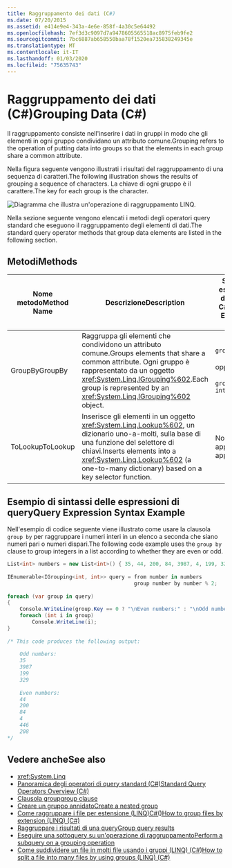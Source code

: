 ```yaml
---
title: Raggruppamento dei dati (C#)
ms.date: 07/20/2015
ms.assetid: e414e9e4-343a-4e6e-858f-4a30c5e64492
ms.openlocfilehash: 7ef3d3c9097d7a9478605565518ac8975feb9fe2
ms.sourcegitcommit: 7bc6887ab658550baa78f1520ea735838249345e
ms.translationtype: MT
ms.contentlocale: it-IT
ms.lasthandoff: 01/03/2020
ms.locfileid: "75635743"
---
```

# <a name="grouping-data-c"></a><span data-ttu-id="1400c-102">Raggruppamento dei dati (C#)</span><span class="sxs-lookup"><span data-stu-id="1400c-102">Grouping Data (C#)</span></span>
<span data-ttu-id="1400c-103">Il raggruppamento consiste nell'inserire i dati in gruppi in modo che gli elementi in ogni gruppo condividano un attributo comune.</span><span class="sxs-lookup"><span data-stu-id="1400c-103">Grouping refers to the operation of putting data into groups so that the elements in each group share a common attribute.</span></span>  
  
 <span data-ttu-id="1400c-104">Nella figura seguente vengono illustrati i risultati del raggruppamento di una sequenza di caratteri.</span><span class="sxs-lookup"><span data-stu-id="1400c-104">The following illustration shows the results of grouping a sequence of characters.</span></span> <span data-ttu-id="1400c-105">La chiave di ogni gruppo è il carattere.</span><span class="sxs-lookup"><span data-stu-id="1400c-105">The key for each group is the character.</span></span>  
  
 ![Diagramma che illustra un'operazione di raggruppamento LINQ.](./media/grouping-data/linq-group-operation.png)  
  
 <span data-ttu-id="1400c-107">Nella sezione seguente vengono elencati i metodi degli operatori query standard che eseguono il raggruppamento degli elementi di dati.</span><span class="sxs-lookup"><span data-stu-id="1400c-107">The standard query operator methods that group data elements are listed in the following section.</span></span>  
  
## <a name="methods"></a><span data-ttu-id="1400c-108">Metodi</span><span class="sxs-lookup"><span data-stu-id="1400c-108">Methods</span></span>  
  
|<span data-ttu-id="1400c-109">Nome metodo</span><span class="sxs-lookup"><span data-stu-id="1400c-109">Method Name</span></span>|<span data-ttu-id="1400c-110">Descrizione</span><span class="sxs-lookup"><span data-stu-id="1400c-110">Description</span></span>|<span data-ttu-id="1400c-111">Sintassi di espressione della query C#</span><span class="sxs-lookup"><span data-stu-id="1400c-111">C# Query Expression Syntax</span></span>|<span data-ttu-id="1400c-112">Altre informazioni</span><span class="sxs-lookup"><span data-stu-id="1400c-112">More Information</span></span>|  
|-----------------|-----------------|---------------------------------|----------------------|  
|<span data-ttu-id="1400c-113">GroupBy</span><span class="sxs-lookup"><span data-stu-id="1400c-113">GroupBy</span></span>|<span data-ttu-id="1400c-114">Raggruppa gli elementi che condividono un attributo comune.</span><span class="sxs-lookup"><span data-stu-id="1400c-114">Groups elements that share a common attribute.</span></span> <span data-ttu-id="1400c-115">Ogni gruppo è rappresentato da un oggetto <xref:System.Linq.IGrouping%602>.</span><span class="sxs-lookup"><span data-stu-id="1400c-115">Each group is represented by an <xref:System.Linq.IGrouping%602> object.</span></span>|`group … by`<br /><br /> <span data-ttu-id="1400c-116">oppure</span><span class="sxs-lookup"><span data-stu-id="1400c-116">-or-</span></span><br /><br /> `group … by … into …`|<xref:System.Linq.Enumerable.GroupBy%2A?displayProperty=nameWithType><br /><br /> <xref:System.Linq.Queryable.GroupBy%2A?displayProperty=nameWithType>|  
|<span data-ttu-id="1400c-117">ToLookup</span><span class="sxs-lookup"><span data-stu-id="1400c-117">ToLookup</span></span>|<span data-ttu-id="1400c-118">Inserisce gli elementi in un oggetto <xref:System.Linq.Lookup%602>, un dizionario uno-a-molti, sulla base di una funzione del selettore di chiavi.</span><span class="sxs-lookup"><span data-stu-id="1400c-118">Inserts elements into a <xref:System.Linq.Lookup%602> (a one-to-many dictionary) based on a key selector function.</span></span>|<span data-ttu-id="1400c-119">Non applicabile.</span><span class="sxs-lookup"><span data-stu-id="1400c-119">Not applicable.</span></span>|<xref:System.Linq.Enumerable.ToLookup%2A?displayProperty=nameWithType>|  
  
## <a name="query-expression-syntax-example"></a><span data-ttu-id="1400c-120">Esempio di sintassi delle espressioni di query</span><span class="sxs-lookup"><span data-stu-id="1400c-120">Query Expression Syntax Example</span></span>  
 <span data-ttu-id="1400c-121">Nell'esempio di codice seguente viene illustrato come usare la clausola `group by` per raggruppare i numeri interi in un elenco a seconda che siano numeri pari o numeri dispari.</span><span class="sxs-lookup"><span data-stu-id="1400c-121">The following code example uses the `group by` clause to group integers in a list according to whether they are even or odd.</span></span>  
  
```csharp  
List<int> numbers = new List<int>() { 35, 44, 200, 84, 3987, 4, 199, 329, 446, 208 };  
  
IEnumerable<IGrouping<int, int>> query = from number in numbers  
                                         group number by number % 2;  
  
foreach (var group in query)  
{  
    Console.WriteLine(group.Key == 0 ? "\nEven numbers:" : "\nOdd numbers:");  
    foreach (int i in group)  
        Console.WriteLine(i);  
}  
  
/* This code produces the following output:  
  
    Odd numbers:  
    35  
    3987  
    199  
    329  
  
    Even numbers:  
    44  
    200  
    84  
    4  
    446  
    208  
*/  
```  
  
## <a name="see-also"></a><span data-ttu-id="1400c-122">Vedere anche</span><span class="sxs-lookup"><span data-stu-id="1400c-122">See also</span></span>

- <xref:System.Linq>
- [<span data-ttu-id="1400c-123">Panoramica degli operatori di query standard (C#)</span><span class="sxs-lookup"><span data-stu-id="1400c-123">Standard Query Operators Overview (C#)</span></span>](./standard-query-operators-overview.md)
- [<span data-ttu-id="1400c-124">Clausola group</span><span class="sxs-lookup"><span data-stu-id="1400c-124">group clause</span></span>](../../../language-reference/keywords/group-clause.md)
- [<span data-ttu-id="1400c-125">Creare un gruppo annidato</span><span class="sxs-lookup"><span data-stu-id="1400c-125">Create a nested group</span></span>](../../../linq/create-a-nested-group.md)
- [<span data-ttu-id="1400c-126">Come raggruppare i file per estensione (LINQ)C#()</span><span class="sxs-lookup"><span data-stu-id="1400c-126">How to group files by extension (LINQ) (C#)</span></span>](./how-to-group-files-by-extension-linq.md)
- [<span data-ttu-id="1400c-127">Raggruppare i risultati di una query</span><span class="sxs-lookup"><span data-stu-id="1400c-127">Group query results</span></span>](../../../linq/group-query-results.md)
- [<span data-ttu-id="1400c-128">Eseguire una sottoquery su un'operazione di raggruppamento</span><span class="sxs-lookup"><span data-stu-id="1400c-128">Perform a subquery on a grouping operation</span></span>](../../../linq/perform-a-subquery-on-a-grouping-operation.md)
- [<span data-ttu-id="1400c-129">Come suddividere un file in molti file usando i gruppi (LINQ) (C#)</span><span class="sxs-lookup"><span data-stu-id="1400c-129">How to split a file into many files by using groups (LINQ) (C#)</span></span>](./how-to-split-a-file-into-many-files-by-using-groups-linq.md)
